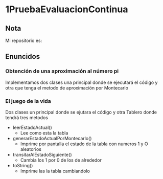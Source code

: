 # 1PruebaEvaluacionContinua

## Nota
Mi repositorio es: 

## Enuncidos

### Obtención de una aproximación al número pi
Implementamos dos clases una principal donde se ejecutará el código y  otra que tenga el metodo de aproximación por Montecarlo 

### El juego de la vida
Dos clases un principal donde se ejutara el código y otra Tablero donde tendrá tres metodos
* leerEstadoActual()
  - Lee como esta la tabla
* generarEstadoActualPorMontecarlo()
  - Imprime por pantalla el estado de la tabla con numeros 1 y O aleatorios
* transitarAlEstadoSiguiente()
  - Cambia los 1 por 0 de los de alrededor
* toString()
  - Imprime las la tabla cambiandolo
